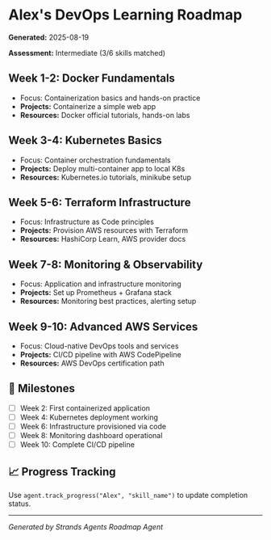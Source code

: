 # Alex's DevOps Learning Roadmap

**Generated:** 2025-08-19

**Assessment:** Intermediate (3/6 skills matched)

## Week 1-2: Docker Fundamentals
- Focus: Containerization basics and hands-on practice
- **Projects:** Containerize a simple web app
- **Resources:** Docker official tutorials, hands-on labs

## Week 3-4: Kubernetes Basics
- Focus: Container orchestration fundamentals
- **Projects:** Deploy multi-container app to local K8s
- **Resources:** Kubernetes.io tutorials, minikube setup

## Week 5-6: Terraform Infrastructure
- Focus: Infrastructure as Code principles
- **Projects:** Provision AWS resources with Terraform
- **Resources:** HashiCorp Learn, AWS provider docs

## Week 7-8: Monitoring & Observability
- Focus: Application and infrastructure monitoring
- **Projects:** Set up Prometheus + Grafana stack
- **Resources:** Monitoring best practices, alerting setup

## Week 9-10: Advanced AWS Services
- Focus: Cloud-native DevOps tools and services
- **Projects:** CI/CD pipeline with AWS CodePipeline
- **Resources:** AWS DevOps certification path

## 🎯 Milestones
- [ ] Week 2: First containerized application
- [ ] Week 4: Kubernetes deployment working
- [ ] Week 6: Infrastructure provisioned via code
- [ ] Week 8: Monitoring dashboard operational
- [ ] Week 10: Complete CI/CD pipeline

## 📈 Progress Tracking
Use `agent.track_progress("Alex", "skill_name")` to update completion status.

---
*Generated by Strands Agents Roadmap Agent*
